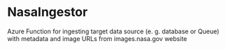 # NasaIngestor
Azure Function for ingesting target data source (e. g. database or Queue) with metadata and image URLs from images.nasa.gov website
